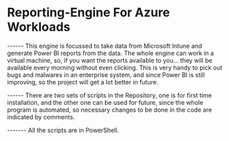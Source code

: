 # Reporting-Engine For Azure Workloads

------ This engine is focussed to take data from Microsoft Intune and generate Power BI reports from the data. The whole engine can work in a virtual machine, so, if you want the reports available to you... they will be available every morning without even clicking. This is very handy to pick out bugs and malwares in an enterprise system, and since Power BI is still improving, so the project will get a lot better in future.

------ There are two sets of scripts in the Repository, one is for first time installation, and the other one can be used for future, since the whole program is automated, so necessary changes to be done in the code are indicated by comments.

------- All the scripts are in PowerShell.
